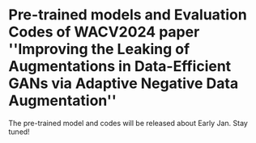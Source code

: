 # Pre-trained models and Evaluation Codes of WACV2024 paper ''Improving the Leaking of Augmentations in Data-Efficient GANs via Adaptive Negative Data Augmentation''

The pre-trained model and codes will be released about Early Jan. Stay tuned!
